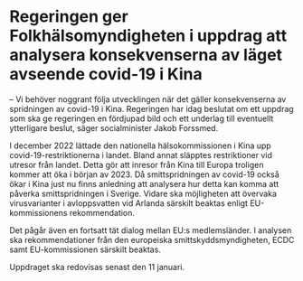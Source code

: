 # Regeringen ger Folkhälsomyndigheten i uppdrag att analysera konsekvenserna av läget avseende covid-19 i Kina

– Vi behöver noggrant följa utvecklingen när det gäller konsekvenserna av spridningen av covid\-19 i Kina. Regeringen har idag beslutat om ett uppdrag som ska ge regeringen en fördjupad bild och ett underlag till eventuellt ytterligare beslut, säger socialminister Jakob Forssmed.

I december 2022 lättade den nationella hälsokommissionen i Kina upp covid\-19\-restriktionerna i landet. Bland annat släpptes restriktioner vid utresor från landet. Detta gör att inresor från Kina till Europa troligen kommer att öka i början av 2023\. Då smittspridningen av covid\-19 också ökar i Kina just nu finns anledning att analysera hur detta kan komma att påverka smittspridningen i Sverige. Vidare ska möjligheten att övervaka virusvarianter i avloppsvatten vid Arlanda särskilt beaktas enligt EU\-kommissionens rekommendation.

Det pågår även en fortsatt tät dialog mellan EU:s medlemsländer. I analysen ska rekommendationer från den europeiska smittskyddsmyndigheten, ECDC samt EU\-kommissionen särskilt beaktas.

Uppdraget ska redovisas senast den 11 januari.
